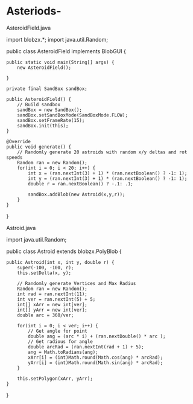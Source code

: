 # Asteriods-
AsteroidField.java

import blobzx.*;
import java.util.Random;

public class AsteroidField implements BlobGUI {

    public static void main(String[] args) {
        new AsteroidField();
      
    }
  
    private final SandBox sandBox;
  
    public AsteroidField() {
        // Build sandbox
        sandBox = new SandBox();
        sandBox.setSandBoxMode(SandBoxMode.FLOW);
        sandBox.setFrameRate(15);
        sandBox.init(this);
    }

    @Override
    public void generate() {
        // Randomly generate 20 astroids with random x/y deltas and rot speeds
        Random ran = new Random();
        for(int i = 0; i < 20; i++) {
            int x = (ran.nextInt(3) + 1) * (ran.nextBoolean() ? -1: 1);
            int y = (ran.nextInt(3) + 1) * (ran.nextBoolean() ? -1: 1);
            double r = ran.nextBoolean() ? -.1: .1;
          
            sandBox.addBlob(new Astroid(x,y,r));
        }
    }
  
}


Astroid.java


import java.util.Random;

public class Astroid extends blobzx.PolyBlob {

    public Astroid(int x, int y, double r) {
        super(-100, -100, r);
        this.setDelta(x, y);
      
        // Randomly generate Vertices and Max Radius
        Random ran = new Random();
        int rad = ran.nextInt(11);
        int ver = ran.nextInt(5) + 5;
        int[] xArr = new int[ver];
        int[] yArr = new int[ver];
        double arc = 360/ver;
      
        for(int i = 0; i < ver; i++) {
            // Get angle for point
            double ang = (arc * i) + (ran.nextDouble() * arc );
            // Get radious for angle
            double arcRad = (ran.nextInt(rad + 1) + 5);
            ang = Math.toRadians(ang);
            xArr[i] = (int)Math.round(Math.cos(ang) * arcRad);
            yArr[i] = (int)Math.round(Math.sin(ang) * arcRad);
        }
      
        this.setPolygon(xArr, yArr);      
    }
  
  
}
